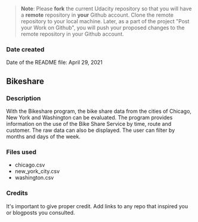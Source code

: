 >**Note**: Please **fork** the current Udacity repository so that you will have a **remote** repository in **your** Github account. Clone the remote repository to your local machine. Later, as a part of the project "Post your Work on Github", you will push your proposed changes to the remote repository in your Github account.

### Date created
Date of the README file: April 29, 2021

## Bikeshare


### Description
With the Bikeshare program, the bike share data from the cities of Chicago, New York and Washington can be evaluated. The program provides information on the use of the Bike Share Service by time, route and customer. The raw data can also be displayed. The user can filter by months and days of the week.

### Files used
* chicago.csv
* new_york_city.csv
* washington.csv

### Credits
It's important to give proper credit. Add links to any repo that inspired you or blogposts you consulted.
